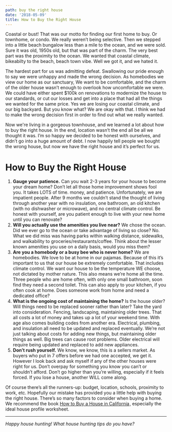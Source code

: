 ```yaml
---
path: buy the right house
date: '2018-05-09'
title: How to Buy the Right House
---
```

Coastal or bust! That was our motto for finding our first home to buy.  Or townhome, or condo.  We really weren’t being selective.  Then we stepped into a little beach bungalow less than a mile to the ocean, and we were sold. Sure it was old, 1950s old, but that was part of the charm. The very best part was the proximity to the ocean.  We wanted that coastal climate, bikeabilty to the beach, beach town vibe.  Well we got it, and we hated it.

The hardest part for us was admitting defeat.  Swallowing our pride enough to say we were unhappy and made the wrong decision.  As homebodies we view our home as our sanctuary,  We want to be comfortable, and the charm of the older house wasn’t enough to overlook how uncomfortable we were.  We could have either spent $100k on renovations to modernize the house to our standards, or cut our losses and get into a place that had all the things we wanted for the same price.  Yes we are losing our coastal climate, and our big backyard.  But you know what? We are okay with that.  I think we had to make the wrong decision first in order to find out what we really wanted.

Now we're living in a gorgeous townhouse, and we learned a lot about how to buy the right house. In the end, location wasn’t the end all be all we thought it was.  I’m so happy we decided to be honest with ourselves, and didn’t go into a huge amount of debt.  I now happily tell people we bought the wrong house, but now we have the right house and it’s perfect for us.

# How to Buy the Right House

1. **Gauge your patience.**  Can you wait 2-3 years for your house to become your dream home?  Don’t let all those home improvement shows fool you. It takes LOTS of time. money, and patience.  Unfortunately, we are impatient people.  After 9 months we couldn’t stand the thought of living through another year with no insulation, one bathroom, an old kitchen (with no dishwasher or microwave), and no central climate control.  Be honest with yourself, are you patient enough to live with your new home until you can renovate?
2. **Will you actually use the amenities you live near?** We chose the ocean.  Did we ever go to the ocean or take advantage of living so close? No. What we did miss was having parks within walking distance, sidewalks, and walkability to groceries/restaurants/coffee. Think about the lesser known amenities you use on a daily basis, would you miss them?
3. **Are you a homebody or a busy bee who is never home?**  We are homebodies.  We love to be at home in our pajamas.  Because of this it’s important to us that our house be extremely comfortable.  That includes climate control.  We want our house to be the temperature WE choose, not dictated by mother nature.  This also means we’re home all the time.  Three people who are home often, with only one small bathroom, soon find they need a second toilet.  This can also apply to your kitchen, if you often cook at home.  Does someone work from home and need a dedicated office?
4. **What is the ongoing cost of maintaining the home?**  Is the house older? Will things need to be replaced sooner rather than later?  Take the yard into consideration.  Fencing, landscaping, maintaining older trees.  That all costs a lot of money and takes up a lot of your weekend time.  With age also comes building codes from another era.  Electrical, plumbing, and insulation all need to be updated and replaced eventually.  We’re not just talking about costs for adding new things, but maintaining older things as well.  Big trees can cause root problems.  Older electrical will require being updated and replaced to add new appliances. 
5. **Don’t rush yourself.**  We know, we know, this is a sellers market.  As buyers who put in 7 offers before we had one accepted, we get it.  However I look back and ask myself if any of the other houses were right for us. Don’t overpay for something you know you can’t or shouldn’t afford.  Don’t go higher than you’re willing, especially if it feels forced.  If you lose a house, another WILL come along.   

Of course there’s all the runners-up: budget, location, schools, proximity to work, etc.  Hopefully our mistake has provided you a little help with buying the right house.  There’s so many factors to consider when buying a home.  We recommend the book <a target="_blank" href="https://www.amazon.com/gp/product/1413323332/ref=as_li_tl?ie=UTF8&camp=1789&creative=9325&creativeASIN=1413323332&linkCode=as2&tag=simpixelated-20&linkId=c6ef421f2ee1e397fc1ebf3ed701f52a">How to Buy a House in California</a><img src="//ir-na.amazon-adsystem.com/e/ir?t=simpixelated-20&l=am2&o=1&a=1413323332" width="1" height="1" border="0" alt="" style="border:none !important; margin:0px !important;" />, especially the ideal house profile worksheet.



- - -

_Happy house hunting! What house hunting tips do you have?_
